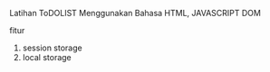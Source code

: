 Latihan ToDOLIST Menggunakan Bahasa
HTML, JAVASCRIPT DOM

fitur 
  1. session storage
  2. local storage
